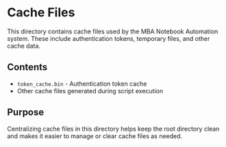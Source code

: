 # Cache Files

This directory contains cache files used by the MBA Notebook Automation system. These include authentication tokens, temporary files, and other cache data.

## Contents

- `token_cache.bin` - Authentication token cache
- Other cache files generated during script execution

## Purpose

Centralizing cache files in this directory helps keep the root directory clean and makes it easier to manage or clear cache files as needed.
